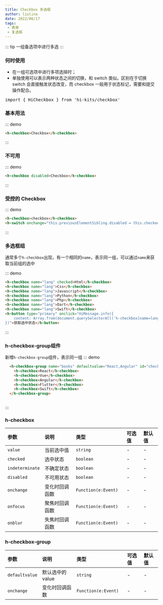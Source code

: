 ```yaml
---
title: Checkbox 多选框
author: liulina
date: 2022/06/17
tags:
 - 表单
 - 复选框
---
```

::: tip
一组备选项中进行多选
:::
### 何时使用
- 在一组可选项中进行多项选择时；
- 单独使用可以表示两种状态之间的切换，和 switch 类似。区别在于切换 switch 会直接触发状态改变，而 checkbox 一般用于状态标记，需要和提交操作配合。
<pre class="language-ts">
import { HiCheckbox } from 'hi-kits/checkbox'
</pre>
### 基本用法
::: demo
```html
<h-checkbox>Checkbox</h-checkbox>

```
:::

### 不可用

::: demo
```html
<h-checkbox disabled>Checkbox</h-checkbox>

```
:::

### 受控的 Checkbox
::: demo
```html
<h-checkbox>checkbox</h-checkbox>
<h-switch onchange="this.previousElementSibling.disabled = this.checked"></h-switch>

```
:::

### 多选框组
通常多个`h-checkbox`出现，有一个相同的`name`，表示同一组，可以通过`name`来获取当前组的选中

::: demo
```html
<h-checkbox name="lang" checked>Html</h-checkbox>
<h-checkbox name="lang">Css</h-checkbox>
<h-checkbox name="lang">Javascript</h-checkbox>
<h-checkbox name="lang">Python</h-checkbox>
<h-checkbox name="lang">Php</h-checkbox>
<h-checkbox name="lang">Dart</h-checkbox>
<h-checkbox name="lang">Swift</h-checkbox>
<h-button type="primary" onclick="HiMessage.info({
    content: Array.from(document.querySelectorAll('h-checkbox[name=lang][checked]')).map(el=>el.textContent)
})">获取选中状态</h-button>

```
:::

### h-checkbox-group组件
新增`h-checkbox-group`组件，表示同一组
::: demo
```html
  <h-checkbox-group name="books" defaultvalue="React,Angular" id="checkgroup">
    <h-checkbox>React</h-checkbox>
    <h-checkbox>Vue</h-checkbox>
    <h-checkbox>Angular</h-checkbox>
    <h-checkbox>Flutter</h-checkbox>
    <h-checkbox>Swift</h-checkbox>
  </h-checkbox-group>
  
```
:::

### h-checkbox

|参数|说明|类型|可选值|默认值
|:--|:--|:--|:-----|:---
| `value`| 当前选中值 |  `string` | - | -
| `checked`| 选中状态 |  `boolean` | - | -
| `indeterminate`| 不确定状态 |  `boolean` | - | -
| `disabled`| 不可用状态 |  `boolean` | - | -
| `onchange`| 变化时回调函数	 |  `Function(e:Event)	` | - | -
| `onfocus`| 聚焦时回调函数	 |  `Function(e:Event)	` | - | -
| `onblur`| 失焦时回调函数	 |  `Function(e:Event)	` | - | -

### h-checkbox-group

|参数|说明|类型|可选值|默认值
|:--|:--|:--|:-----|:---
| `defaultvalue`| 默认选中的value	 |  `string` | - | -
| `onchange`| 变化时回调函数	 |  `Function(e:Event)	` | - | -
